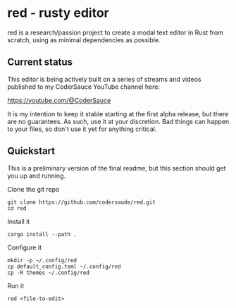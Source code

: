 # red - rusty editor

red is a research/passion project to create a modal text editor in Rust from scratch, using as minimal dependencies as possible.

## Current status

This editor is being actively built on a series of streams and videos published to my CoderSauce YouTube channel here:

https://youtube.com/@CoderSauce

It is my intention to keep it stable starting at the first alpha release, but there are no guarantees. As such, use it at your discretion. Bad things can happen to your files, so don't use it yet for anything critical.

## Quickstart

This is a preliminary version of the final readme, but this section should get you up and running.

Clone the git repo

```shell
git clone https://github.com/codersaude/red.git
cd red
```

Install it

```shell
cargo install --path .
```

Configure it

```shell
mkdir -p ~/.config/red
cp default_config.toml ~/.config/red
cp -R themes ~/.config/red
```

Run it

```shell
red <file-to-edit>
```
